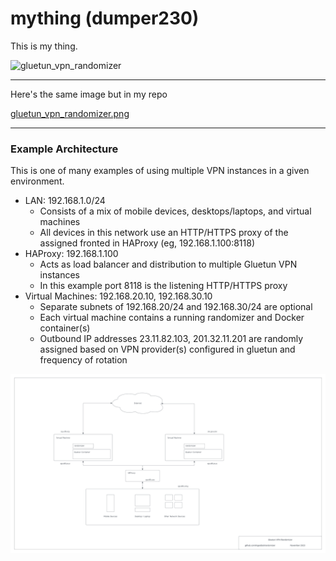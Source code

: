 
# mything (dumper230)


This is my thing.


![gluetun_vpn_randomizer](https://github.com/dumper230/mything/assets/151216678/7311d3c3-d736-42a4-a39d-752cacf459f0)

---
Here's the same image but in my repo

[gluetun_vpn_randomizer.png](images/gluetun_vpn_randomizer.png)

---

### Example Architecture


This is one of many examples of using multiple VPN instances in a given environment.

- LAN: 192.168.1.0/24 
    - Consists of a mix of mobile devices, desktops/laptops, and virtual machines
    - All devices in this network use an HTTP/HTTPS proxy of the assigned fronted in HAProxy (eg, 192.168.1.100:8118)
- HAProxy: 192.168.1.100
    - Acts as load balancer and distribution to multiple Gluetun VPN instances
    - In this example port 8118 is the listening HTTP/HTTPS proxy
- Virtual Machines: 192.168.20.10, 192.168.30.10
    - Separate subnets of 192.168.20/24 and 192.168.30/24 are optional
    - Each virtual machine contains a running randomizer and Docker container(s)
    - Outbound IP addresses 23.11.82.103, 201.32.11.201 are randomly assigned based on VPN provider(s) configured in gluetun and frequency of rotation


![gluetun_vpn_randomizer.png](images/gluetun_vpn_randomizer.png)

